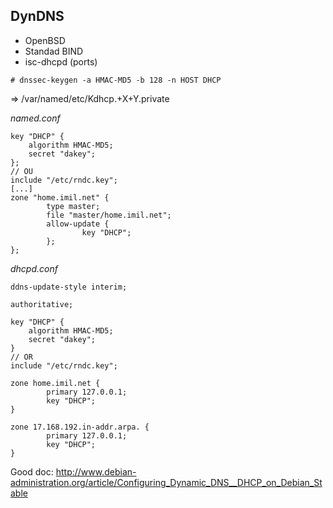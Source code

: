 ## DynDNS

* OpenBSD
* Standad BIND
* isc-dhcpd (ports)

```
# dnssec-keygen -a HMAC-MD5 -b 128 -n HOST DHCP
```

=> /var/named/etc/Kdhcp.+X+Y.private

*named.conf*

```
key "DHCP" {
    algorithm HMAC-MD5;
    secret "dakey";
};
// OU
include "/etc/rndc.key";
[...]
zone "home.imil.net" {
        type master;
        file "master/home.imil.net";
        allow-update {
                key "DHCP";
        };
};
```

*dhcpd.conf*

```
ddns-update-style interim;

authoritative;

key "DHCP" {
    algorithm HMAC-MD5;
    secret "dakey";
}
// OR
include "/etc/rndc.key";

zone home.imil.net {
        primary 127.0.0.1;
        key "DHCP";
}

zone 17.168.192.in-addr.arpa. {
        primary 127.0.0.1;
        key "DHCP";
}
```

Good doc: http://www.debian-administration.org/article/Configuring_Dynamic_DNS__DHCP_on_Debian_Stable
